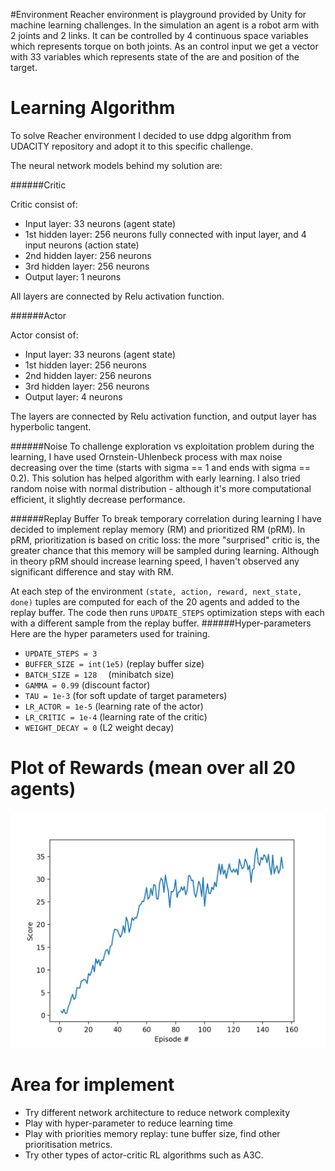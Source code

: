 #Environment 
Reacher environment is playground provided by Unity for machine learning challenges. In the simulation an agent is a robot arm with 2 joints and 2 links. It can be controlled by 4 continuous space variables which represents torque on both joints. As an control input we get a vector with 33 variables which represents state of the are and position of the target.

# Learning Algorithm

To solve Reacher environment I decided to use ddpg algorithm from UDACITY repository and adopt it to this specific challenge. 

The neural network models behind my solution are:

######Critic

Critic consist of:

* Input layer: 33 neurons (agent state)
* 1st hidden layer: 256 neurons fully connected with input layer, and 4 input neurons (action state)
* 2nd hidden layer: 256 neurons 
* 3rd hidden layer: 256 neurons 
* Output layer: 1 neurons

All layers are connected by Relu activation function.

######Actor

Actor consist of:

* Input layer: 33 neurons (agent state)
* 1st hidden layer: 256 neurons 
* 2nd hidden layer: 256 neurons 
* 3rd hidden layer: 256 neurons 
* Output layer: 4 neurons

The layers are connected by Relu activation function, and output layer has hyperbolic tangent.
    
######Noise
To challenge exploration vs exploitation problem during the learning, I have used Ornstein-Uhlenbeck process with max noise decreasing over the time (starts with sigma == 1 and ends with sigma == 0.2). This solution has helped algorithm with early learning.
I also tried random noise with normal distribution - although it's more computational efficient, it slightly decrease performance.  

######Replay Buffer
To break temporary correlation during learning I have decided to implement replay memory (RM) and prioritized RM (pRM). In pRM, prioritization is based on critic loss: the more "surprised" critic is, the greater chance that this memory will be sampled during learning. Although in theory pRM should increase learning speed, I haven't observed any significant difference and stay with RM.

At each step of the environment `(state, action, reward, next_state, done)` tuples are computed for each of the 20 agents and added to the replay buffer. The code then runs `UPDATE_STEPS` optimization steps with each with a different sample from the replay buffer.
######Hyper-parameters
Here are the hyper parameters used for training.

* `UPDATE_STEPS = 3`
* `BUFFER_SIZE = int(1e5)`  (replay buffer size)
* `BATCH_SIZE = 128  `      (minibatch size)
* `GAMMA = 0.99`            (discount factor)
* `TAU = 1e-3`              (for soft update of target parameters)
* `LR_ACTOR = 1e-5`         (learning rate of the actor)
* `LR_CRITIC = 1e-4`        (learning rate of the critic)
* `WEIGHT_DECAY = 0`        (L2 weight decay)

# Plot of Rewards (mean over all 20 agents)
![](scores_report.png)

# Area for implement 
* Try different network architecture to reduce network complexity
* Play with hyper-parameter to reduce learning time 
* Play with priorities memory replay: tune buffer size, find other prioritisation metrics.
* Try other types of actor-critic RL algorithms such as A3C.

 